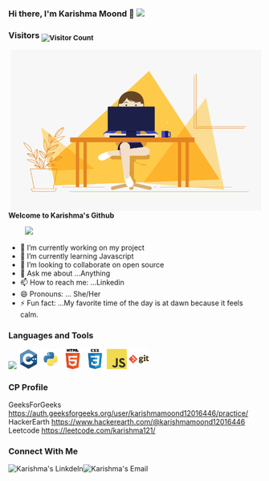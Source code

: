 ### Hi there, I'm Karishma Moond 👋 <img src="https://media.giphy.com/media/hvRJCLFzcasrR4ia7z/giphy.gif" width="30px">
<sup><h3>Visitors </sup> <sub>
![Visitor Count](https://profile-counter.glitch.me/{suman}/count.svg)</sub></h3>


<img align="right" alt="GIF" src="https://github.com/suman0771/suman0771/blob/main/image.gif?raw=true" width="500" height="320" />
<b>Welcome to Karishma's Github</b>
 <p> &ensp; &ensp; &ensp;  <img src="https://media.giphy.com/media/WMRb9p6N4mtIRtE2zr/giphy.gif" width="70px"></p>

- 🔭 I’m currently working on my project
- 🌱 I’m currently learning Javascript
- 👯 I’m looking to collaborate on open source
- 💬 Ask me about ...Anything
- 📫 How to reach me: ...Linkedin
- 😄 Pronouns: ... She/Her
- ⚡ Fun fact: ...My favorite time of the day is at dawn because it feels calm.

### Languages and Tools
<code><img height="40" src="https://camo.githubusercontent.com/2771059ece39a91f0ca8afe0205a540e3af66f435508ba80b080eb249479d4dc/68747470733a2f2f696d672e69636f6e73382e636f6d2f636f6c6f722f34382f3030303030302f632d70726f6772616d6d696e672e706e67"></code>
<code><img height="40" src="https://raw.githubusercontent.com/github/explore/80688e429a7d4ef2fca1e82350fe8e3517d3494d/topics/cpp/cpp.png"></code>
<code><img height="40" src="https://raw.githubusercontent.com/github/explore/80688e429a7d4ef2fca1e82350fe8e3517d3494d/topics/python/python.png"></code>
<code><img height="40" src="https://raw.githubusercontent.com/github/explore/80688e429a7d4ef2fca1e82350fe8e3517d3494d/topics/html/html.png"></code>
<code><img height="40" src="https://raw.githubusercontent.com/github/explore/80688e429a7d4ef2fca1e82350fe8e3517d3494d/topics/css/css.png"></code>
<code><img height="40" src="https://raw.githubusercontent.com/github/explore/80688e429a7d4ef2fca1e82350fe8e3517d3494d/topics/javascript/javascript.png"></code>
<code><img height="40" src="https://raw.githubusercontent.com/github/explore/80688e429a7d4ef2fca1e82350fe8e3517d3494d/topics/git/git.png"></code>



### CP Profile
GeeksForGeeks <a href="https://auth.geeksforgeeks.org/user/karishmamoond12016446/practice/">https://auth.geeksforgeeks.org/user/karishmamoond12016446/practice/ </a><br>
HackerEarth <a href="https://www.hackerearth.com/@karishmamoond12016446">https://www.hackerearth.com/@karishmamoond12016446 </a><br>
Leetcode <a href="https://leetcode.com/karishma121/">https://leetcode.com/karishma121/ </a>




### Connect With Me

<a href="https://www.linkedin.com/in/karishma-moond-ab7563200/" target="_blank">
  <img align="left" alt="Karishma's LinkdeIn" src="https://img.shields.io/badge/LinkedIn-0077B5?style=for-the-badge&logo=linkedin&logoColor=white" />
</a>
<a href="karishmamoond12016446@gmail.com" target="_blank">
  <img align="left" alt="Karishma's Email" src="https://img.shields.io/badge/Gmail-D14836?style=for-the-badge&logo=gmail&logoColor=white" />
</a>
